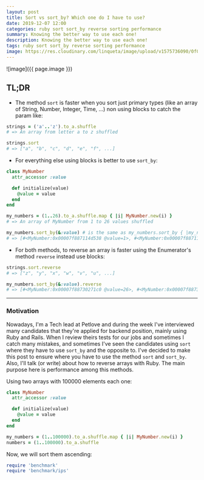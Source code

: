 ```yaml
---
layout: post
title: Sort vs sort_by? Which one do I have to use?
date: 2019-12-07 12:00
categories: ruby sort sort_by reverse sorting performance
summary: Knowing the better way to use each one!
description: Knowing the better way to use each one!
tags: ruby sort sort_by reverse sorting performance
image: https://res.cloudinary.com/linqueta/image/upload/v1575736090/0f0f0f_mvk6zl.png
---
```


![image]({{ page.image }})

## TL;DR

- The method `sort` is faster when you sort just primary types (like an array of String, Number, Integer, Time, ...) non using blocks to catch the param like:

```ruby
strings = ('a'..'z').to_a.shuffle
# => An array from letter a to z shuffled

strings.sort
# => ["a", "b", "c", "d", "e", "f", ...]
```

- For everything else using blocks is better to use `sort_by`:

```ruby
class MyNumber
  attr_accessor :value

  def initialize(value)
    @value = value
  end
end

my_numbers = (1..26).to_a.shuffle.map { |i| MyNumber.new(i) }
# => An array of MyNumber from 1 to 26 values shuffled

my_numbers.sort_by(&:value) # is the same as my_numbers.sort_by { |my_number| my_number.value }
# => [#<MyNumber:0x00007f887114d538 @value=1>, #<MyNumber:0x00007f887114d678 @value=2>, ...]
```

- For both methods, to reverse an array is faster using the Enumerator's method `reverse` instead use blocks:

```ruby
strings.sort.reverse
# => ["z", "y", "x", "w", "v", "u", ...]

my_numbers.sort_by(&:value).reverse
# => [#<MyNumber:0x00007f88730271c0 @value=26>, #<MyNumber:0x00007f8873027198 @value=25>, ...]
```

---

### Motivation

Nowadays, I'm a Tech lead at Petlove and during the week I've interviewed many candidates that they're applied for backend position, mainly using Ruby and Rails. When I review theirs tests for our jobs and sometimes I catch many mistakes, and sometimes I've seen the candidates using `sort` where they have to use `sort_by` and the opposite to. I've decided to make this post to ensure where you have to use the method `sort` and `sort_by`. Also, I'll talk (or write) about how to reverse arrays with Ruby. The main purpose here is performance among this methods.

Using two arrays with 100000 elements each one:

```ruby
class MyNumber
  attr_accessor :value

  def initialize(value)
    @value = value
  end
end

my_numbers = (1..100000).to_a.shuffle.map { |i| MyNumber.new(i) }
numbers = (1..100000).to_a.shuffle
```

Now, we will sort them ascending:

```ruby
require 'benchmark'
require 'benchmark/ips'


```
